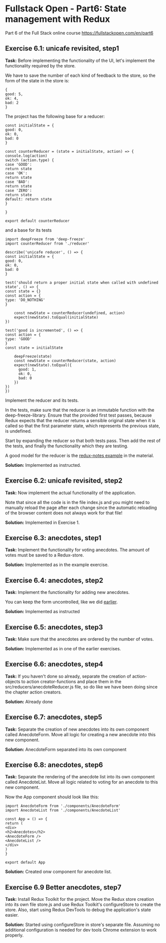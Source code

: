 # Fullstack Open - Part6: State management with Redux
Part 6 of the Full Stack online course https://fullstackopen.com/en/part6

## Exercise 6.1: unicafe revisited, step1
**Task:**
Before implementing the functionality of the UI, let's implement the functionality required by the store.

We have to save the number of each kind of feedback to the store, so the form of the state in the store is:
```
{
good: 5,
ok: 4,
bad: 2
}
```
The project has the following base for a reducer:
```
const initialState = {
good: 0,
ok: 0,
bad: 0
}

const counterReducer = (state = initialState, action) => {
console.log(action)
switch (action.type) {
case 'GOOD':
return state
case 'OK':
return state
case 'BAD':
return state
case 'ZERO':
return state
default: return state
}

}

export default counterReducer
```
and a base for its tests
```
import deepFreeze from 'deep-freeze'
import counterReducer from './reducer'

describe('unicafe reducer', () => {
const initialState = {
good: 0,
ok: 0,
bad: 0
}

test('should return a proper initial state when called with undefined state', () => {
const state = {}
const action = {
type: 'DO_NOTHING'
}

    const newState = counterReducer(undefined, action)
    expect(newState).toEqual(initialState)
})

test('good is incremented', () => {
const action = {
type: 'GOOD'
}
const state = initialState

    deepFreeze(state)
    const newState = counterReducer(state, action)
    expect(newState).toEqual({
      good: 1,
      ok: 0,
      bad: 0
    })
})
})
```
Implement the reducer and its tests.

In the tests, make sure that the reducer is an immutable function with the deep-freeze-library. Ensure that the provided first test passes, because Redux expects that the reducer returns a sensible original state when it is called so that the first parameter state, which represents the previous state, is undefined.

Start by expanding the reducer so that both tests pass. Then add the rest of the tests, and finally the functionality which they are testing.

A good model for the reducer is the [redux-notes example](https://fullstackopen.com/en/part6/flux_architecture_and_redux#pure-functions-immutable) in the material.

**Solution:**
Implemented as instructed.

## Exercise 6.2: unicafe revisited, step2
**Task:**
Now implement the actual functionality of the application.

Note that since all the code is in the file index.js and you might need to manually reload the page after each change since the automatic reloading of the browser content does not always work for that file!

**Solution:**
Implemented in Exercise 1.

## Exercise 6.3: anecdotes, step1
**Task:**
Implement the functionality for voting anecdotes. The amount of votes must be saved to a Redux-store.

**Solution:**
Implemented as in the example exercise.

## Exercise 6.4: anecdotes, step2
**Task:**
Implement the functionality for adding new anecdotes.

You can keep the form uncontrolled, like we did [earlier](https://fullstackopen.com/en/part6/flux_architecture_and_redux#uncontrolled-form).

**Solution:**
Implemented as instructed

## Exercise 6.5: anecdotes, step3
**Task:**
Make sure that the anecdotes are ordered by the number of votes.

**Solution:**
Implemented as in one of the earlier exercises.

## Exercise 6.6: anecdotes, step4
**Task:**
If you haven't done so already, separate the creation of action-objects to action creator-functions and place them in the src/reducers/anecdoteReducer.js file, so do like we have been doing since the chapter action creators.

**Solution:**
Already done

## Exercise 6.7: anecdotes, step5
**Task:**
Separate the creation of new anecdotes into its own component called AnecdoteForm. Move all logic for creating a new anecdote into this new component.

**Solution:**
AnecdoteForm separated into its own component 

## Exercise 6.8: anecdotes, step6
**Task:**
Separate the rendering of the anecdote list into its own component called AnecdoteList. Move all logic related to voting for an anecdote to this new component.

Now the App component should look like this:
```
import AnecdoteForm from './components/AnecdoteForm'
import AnecdoteList from './components/AnecdoteList'

const App = () => {
return (
<div>
<h2>Anecdotes</h2>
<AnecdoteForm />
<AnecdoteList />
</div>
)
}

export default App
```

**Solution:**
Created onw component for anecdote list.

## Exercise 6.9 Better anecdotes, step7
**Task:**
Install Redux Toolkit for the project. Move the Redux store creation into its own file store.js and use Redux Toolkit's configureStore to create the store. Also, start using Redux DevTools to debug the application's state easier.

**Solution:**
Started using configureStore in store's separate file. Assuming no additional configuration is needed for dev tools Chrome extension to work properly.